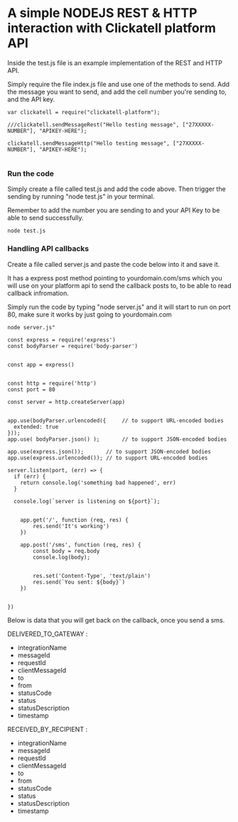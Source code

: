 # A simple NODEJS REST & HTTP interaction with Clickatell platform API

Inside the test.js file is an example implementation of the REST and HTTP API.

Simply require the file index.js file and use one of the methods to send. 
Add the message you want to send, and add the cell number you're sending to, and the API key.

```
var clickatell = require("clickatell-platform");

///clickatell.sendMessageRest("Hello testing message", ["27XXXXX-NUMBER"], "APIKEY-HERE");

clickatell.sendMessageHttp("Hello testing message", ["27XXXXX-NUMBER"], "APIKEY-HERE");


```

### Run the code

Simply create a file called test.js and add the code above.
Then trigger the sending by running "node test.js" in your terminal.

Remember to add the number you are sending to and your API Key to be able to send successfully.

```
node test.js
```

### Handling API callbacks

Create a file called server.js and paste the code below into it and save it.

It has a express post method pointing to yourdomain.com/sms which you will use on your platform api to send the callback
posts to, to be able to read callback infromation.

Simply run the code by typing "node server.js" and it will start to run on port 80, make sure it works by just going to yourdomain.com

```
node server.js"
```

```
const express = require('express')
const bodyParser = require('body-parser')


const app = express()


const http = require('http')
const port = 80

const server = http.createServer(app)


app.use(bodyParser.urlencoded({     // to support URL-encoded bodies
  extended: true
}));
app.use( bodyParser.json() );       // to support JSON-encoded bodies

app.use(express.json());       // to support JSON-encoded bodies
app.use(express.urlencoded()); // to support URL-encoded bodies

server.listen(port, (err) => {
  if (err) {
    return console.log('something bad happened', err)
  }

  console.log(`server is listening on ${port}`);


    app.get('/', function (req, res) {
        res.send('It's working')
    })

    app.post('/sms', function (req, res) {
        const body = req.body
        console.log(body);


        res.set('Content-Type', 'text/plain')
        res.send(`You sent: ${body}`)
    })


})
```

Below is data that you will get back on the callback, once you send a sms.

DELIVERED_TO_GATEWAY : 
* integrationName
* messageId
* requestId
* clientMessageId
* to
* from
* statusCode
* status
* statusDescription
* timestamp

RECEIVED_BY_RECIPIENT :
* integrationName
* messageId
* requestId
* clientMessageId
* to
* from
* statusCode
* status
* statusDescription
* timestamp

